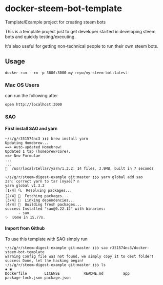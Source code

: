 # docker-steem-bot-template
Template/Example project for creating steem bots

This is a template project just to get developer started in developing steem bots and quickly testing/executing.

It's also useful for getting non-technical people to run their own steem bots.

## Usage

`docker run --rm -p 3000:3000 my-repo/my-steem-bot:latest`

### Mac OS Users

can run the following after

`open http://localhost:3000`

### SAO 

#### First install SAO and yarn

```
~/s/g/r351574nc3 ❯❯❯ brew install yarn
Updating Homebrew...
==> Auto-updated Homebrew!
Updated 1 tap (homebrew/core).
==> New Formulae
...
...
🍺  /usr/local/Cellar/yarn/1.3.2: 14 files, 3.9MB, built in 7 seconds
```

```
~/s/g/r/steem-digest-example git:master ❯❯❯ yarn global add sao
zsh: correct yarn to tar [nyae]? n
yarn global v1.3.2
[1/4] 🔍  Resolving packages...
[2/4] 🚚  Fetching packages...
[3/4] 🔗  Linking dependencies...
[4/4] 📃  Building fresh packages...
success Installed "sao@0.22.12" with binaries:
      - sao
✨  Done in 15.77s.
```

#### Import from Github

To use this template with SAO simply run

```
~/s/g/r/steem-digest-example git:master ❯❯❯ sao r351574nc3/docker-steem-bot-template
warning Config file was not found, we simply copy it to dest folder!
success Done, let the hacking begin!
~/s/g/r/steem-digest-example git:master ❯❯❯ ls                                                                                                            ✱ ◼
Dockerfile        LICENSE           README.md         app               package-lock.json package.json
```